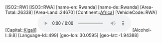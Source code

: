 ﻿---
location: [-1.94388,30.0595]
type: Country
tags:
- geo/Country

SpocWebEntityId: 27008
isDeleted: false
confidential: public

---
[ISO2::RW]
[ISO3::RWA]
[name-en::Rwanda]
[name-de::Rwanda]
[Area-Total::26338]
[Area-Land::24670]
[Continent::[Africa](geo/Continent/Africa.md)]
[VehicleCode::RWA]
[Capital::[Kigali](geo/Continent/Africa/Rwanda/Kigali.md)]
![Anthem-Rwanda](xLarge/National-Anthem/Anthem-Rwanda.mp3)
[Alcohol-l::9.8]
[Language-Id::499]
[geo-lon::30.0595]
[geo-lat::-1.94388]


